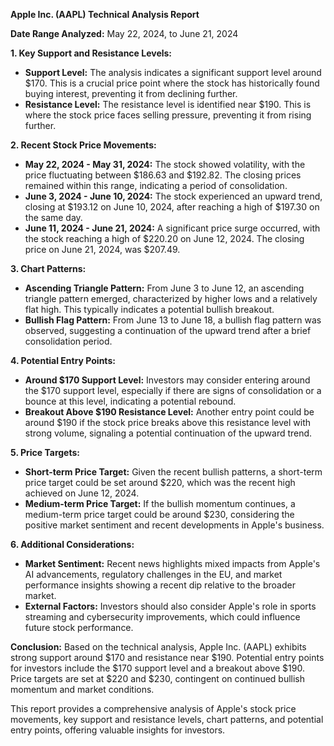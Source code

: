 **Apple Inc. (AAPL) Technical Analysis Report**

**Date Range Analyzed:** May 22, 2024, to June 21, 2024

**1. Key Support and Resistance Levels:**
- **Support Level:** The analysis indicates a significant support level around $170. This is a crucial price point where the stock has historically found buying interest, preventing it from declining further.
- **Resistance Level:** The resistance level is identified near $190. This is where the stock price faces selling pressure, preventing it from rising further.

**2. Recent Stock Price Movements:**
- **May 22, 2024 - May 31, 2024:** The stock showed volatility, with the price fluctuating between $186.63 and $192.82. The closing prices remained within this range, indicating a period of consolidation.
- **June 3, 2024 - June 10, 2024:** The stock experienced an upward trend, closing at $193.12 on June 10, 2024, after reaching a high of $197.30 on the same day.
- **June 11, 2024 - June 21, 2024:** A significant price surge occurred, with the stock reaching a high of $220.20 on June 12, 2024. The closing price on June 21, 2024, was $207.49.

**3. Chart Patterns:**
- **Ascending Triangle Pattern:** From June 3 to June 12, an ascending triangle pattern emerged, characterized by higher lows and a relatively flat high. This typically indicates a potential bullish breakout.
- **Bullish Flag Pattern:** From June 13 to June 18, a bullish flag pattern was observed, suggesting a continuation of the upward trend after a brief consolidation period.

**4. Potential Entry Points:**
- **Around $170 Support Level:** Investors may consider entering around the $170 support level, especially if there are signs of consolidation or a bounce at this level, indicating a potential rebound.
- **Breakout Above $190 Resistance Level:** Another entry point could be around $190 if the stock price breaks above this resistance level with strong volume, signaling a potential continuation of the upward trend.

**5. Price Targets:**
- **Short-term Price Target:** Given the recent bullish patterns, a short-term price target could be set around $220, which was the recent high achieved on June 12, 2024.
- **Medium-term Price Target:** If the bullish momentum continues, a medium-term price target could be around $230, considering the positive market sentiment and recent developments in Apple's business.

**6. Additional Considerations:**
- **Market Sentiment:** Recent news highlights mixed impacts from Apple's AI advancements, regulatory challenges in the EU, and market performance insights showing a recent dip relative to the broader market.
- **External Factors:** Investors should also consider Apple's role in sports streaming and cybersecurity improvements, which could influence future stock performance.

**Conclusion:**
Based on the technical analysis, Apple Inc. (AAPL) exhibits strong support around $170 and resistance near $190. Potential entry points for investors include the $170 support level and a breakout above $190. Price targets are set at $220 and $230, contingent on continued bullish momentum and market conditions.

This report provides a comprehensive analysis of Apple's stock price movements, key support and resistance levels, chart patterns, and potential entry points, offering valuable insights for investors.